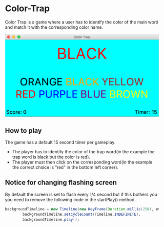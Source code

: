 # Color-Trap
Color Trap is a game where a user has to identify the color of the main word and match it with the corresponding color name.

![Screenshot of game](https://github.com/Ericnunez/Color-Trap/blob/master/color-trap-screenshot.png?raw=true)

## How to play
The game has a default 15 second timer per gameplay.

- The player has to identify the color of the trap word(in the example the trap word is black but the color is red).
- The player must then click on the corresponding word(in the example the correct choice is "red" in the bottom left corner).

## Notice for changing flashing screen
By default the screen is set to flash every 1/4 second but if this bothers you you need to remove the following code in the startPlay() method.

```java
backgroundTimeline = new Timeline(new KeyFrame(Duration.millis(250), event -> borderPane.setStyle("-fx-background-color: " + flashCol[randomNumber.nextInt(flashCol.length)])));
        backgroundTimeline.setCycleCount(Timeline.INDEFINITE);
        backgroundTimeline.play();
```

